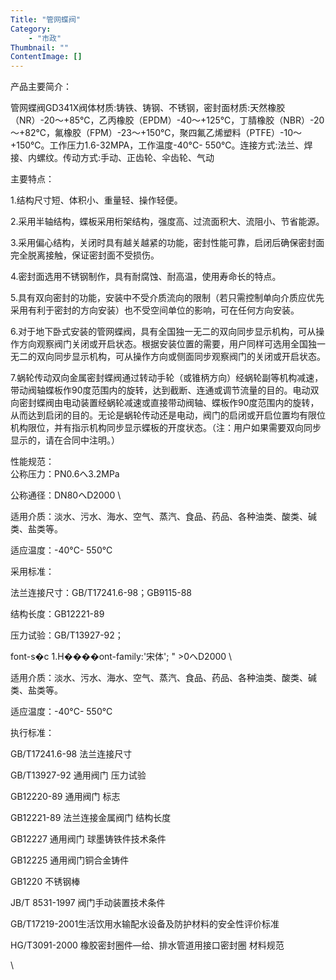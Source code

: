 ```yaml
---
Title: "管网蝶阀"
Category: 
    - "市政"
Thumbnail: ""
ContentImage: []
---
```


产品主要简介：

管网蝶阀GD341X阀体材质:铸铁、铸钢、不锈钢，密封面材质:天然橡胶（NR）-20～+85℃，乙丙橡胶（EPDM）-40～+125℃，丁腈橡胶（NBR）-20～+82℃，氟橡胶（FPM）-23～+150℃，聚四氟乙烯塑料（PTFE）-10～+150℃。工作压力1.6-32MPA，工作温度-40°C-
550°C。连接方式:法兰、焊接、内螺纹。传动方式:手动、正齿轮、伞齿轮、气动

主要特点：

1.结构尺寸短、体积小、重量轻、操作轻便。

2.采用半轴结构，蝶板采用桁架结构，强度高、过流面积大、流阻小、节省能源。

3.采用偏心结构，关闭时具有越关越紧的功能，密封性能可靠，启闭后确保密封面完全脱离接触，保证密封面不受损伤。

4.密封面选用不锈钢制作，具有耐腐蚀、耐高温，使用寿命长的特点。

5.具有双向密封的功能，安装中不受介质流向的限制（若只需控制单向介质应优先采用有利于密封的方向安装）也不受空间单位的影响，可在任何方向安装。

6.对于地下卧式安装的管网蝶阀，具有全国独一无二的双向同步显示机构，可从操作方向观察阀门关闭或开启状态。根据安装位置的需要，用户同样可选用全国独一无二的双向同步显示机构，可从操作方向或侧面同步观察阀门的关闭或开启状态。

7.蜗轮传动双向金属密封蝶阀通过转动手轮（或锥柄方向）经蜗轮副等机构减速，带动阀轴蝶板作90度范围内的旋转，达到截断、连通或调节流量的目的。电动双向密封蝶阀由电动装置经蜗轮减速或直接带动阀轴、蝶板作90度范围内的旋转，从而达到启闭的目的。无论是蜗轮传动还是电动，阀门的启闭或开启位置均有限位机构限位，并有指示机构同步显示蝶板的开度状态。（注：用户如果需要双向同步显示的，请在合同中注明。）

性能规范：\
 公称压力：PN0.6へ3.2MPa

公称通径：DN80へD2000 \

适用介质：淡水、污水、海水、空气、蒸汽、食品、药品、各种油类、酸类、碱类、盐类等。

适应温度：-40°C- 550°C

采用标准：

法兰连接尺寸：GB/T17241.6-98；GB9115-88

结构长度：GB12221-89

压力试验：GB/T13927-92；

font-s�c 1.H����ont-family:'宋体'; " \>0へD2000 \

适用介质：淡水、污水、海水、空气、蒸汽、食品、药品、各种油类、酸类、碱类、盐类等。

适应温度：-40°C- 550°C

执行标准：

GB/T17241.6-98 法兰连接尺寸

GB/T13927-92 通用阀门 压力试验

GB12220-89 通用阀门 标志

GB12221-89 法兰连接金属阀门 结构长度

GB12227 通用阀门 球墨铸铁件技术条件

GB12225 通用阀门铜合金铸件

GB1220 不锈钢棒

JB/T 8531-1997 阀门手动装置技术条件

GB/T17219-2001生活饮用水输配水设备及防护材料的安全性评价标准

HG/T3091-2000 橡胶密封圈件—给、排水管道用接口密封圈 材料规范

\

